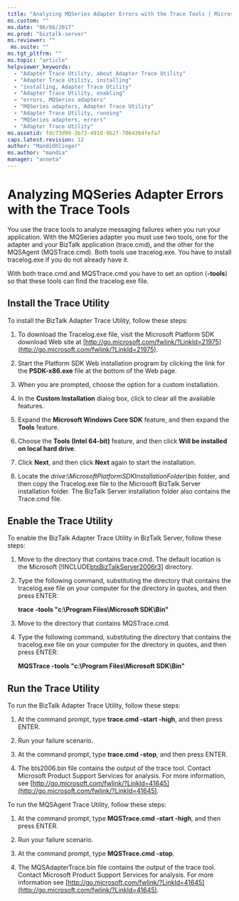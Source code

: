 ```yaml
---
title: "Analyzing MQSeries Adapter Errors with the Trace Tools | Microsoft Docs"
ms.custom: ""
ms.date: "06/08/2017"
ms.prod: "biztalk-server"
ms.reviewer: ""
 ms.suite: ""
ms.tgt_pltfrm: ""
ms.topic: "article"
helpviewer_keywords: 
  - "Adapter Trace Utility, about Adapter Trace Utility"
  - "Adapter Trace Utility, installing"
  - "installing, Adapter Trace Utility"
  - "Adapter Trace Utility, enabling"
  - "errors, MQSeries adapters"
  - "MQSeries adapters, Adapter Trace Utility"
  - "Adapter Trace Utility, running"
  - "MQSeries adapters, errors"
  - "Adapter Trace Utility"
ms.assetid: fdc73d99-3b73-491d-9b2f-7064364fefa7
caps.latest.revision: 12
author: "MandiOhlinger"
ms.author: "mandia"
manager: "anneta"
---
```

# Analyzing MQSeries Adapter Errors with the Trace Tools
You use the trace tools to analyze messaging failures when you run your application. With the MQSeries adapter you must use two tools, one for the adapter and your BizTalk application (trace.cmd), and the other for the MQSAgent (MQSTrace.cmd). Both tools use tracelog.exe. You have to install tracelog.exe if you do not already have it.  
  
 With both trace.cmd and MQSTrace.cmd you have to set an option (**-tools**) so that these tools can find the tracelog.exe file.  
  
## Install the Trace Utility  
 To install the BizTalk Adapter Trace Utility, follow these steps:  
  
1.  To download the Tracelog.exe file, visit the Microsoft Platform SDK download Web site at [http://go.microsoft.com/fwlink/?LinkId=21975](http://go.microsoft.com/fwlink/?LinkId=21975).  
  
2.  Start the Platform SDK Web installation program by clicking the link for the **PSDK-x86.exe** file at the bottom of the Web page.  
  
3.  When you are prompted, choose the option for a custom installation.  
  
4.  In the **Custom Installation** dialog box, click to clear all the available features.  
  
5.  Expand the **Microsoft Windows Core SDK** feature, and then expand the **Tools** feature.  
  
6.  Choose the **Tools (Intel 64-bit)** feature, and then click **Will be installed on local hard drive**.  
  
7.  Click **Next**, and then click **Next** again to start the installation.  
  
8.  Locate the *drive*:\\*MicrosoftPlatformSDKInstallationFolder\bin* folder, and then copy the Tracelog.exe file to the Microsoft BizTalk Server installation folder. The BizTalk Server installation folder also contains the Trace.cmd file.  
  
## Enable the Trace Utility  
 To enable the BizTalk Adapter Trace Utility in BizTalk Server, follow these steps:  
  
1.  Move to the directory that contains trace.cmd. The default location is the Microsoft [!INCLUDE[btsBizTalkServer2006r3](../includes/btsbiztalkserver2006r3-md.md)] directory.  
  
2.  Type the following command, substituting the directory that contains the tracelog.exe file on your computer for the directory in quotes, and then press ENTER:  
  
     **trace -tools "c:\Program Files\Microsoft SDK\Bin"**  
  
3.  Move to the directory that contains MQSTrace.cmd.  
  
4.  Type the following command, substituting the directory that contains the tracelog.exe file on your computer for the directory in quotes, and then press ENTER:  
  
     **MQSTrace -tools "c:\Program Files\Microsoft SDK\Bin"**  
  
## Run the Trace Utility  
 To run the BizTalk Adapter Trace Utility, follow these steps:  
  
1.  At the command prompt, type **trace.cmd -start -high**, and then press ENTER.  
  
2.  Run your failure scenario.  
  
3.  At the command prompt, type **trace.cmd -stop**, and then press ENTER.  
  
4.  The bts2006.bin file contains the output of the trace tool. Contact Microsoft Product Support Services for analysis. For more information, see [http://go.microsoft.com/fwlink/?LinkId=41645](http://go.microsoft.com/fwlink/?LinkId=41645).  
  
 To run the MQSAgent Trace Utility, follow these steps:  
  
1.  At the command prompt, type **MQSTrace.cmd -start -high**, and then press ENTER.  
  
2.  Run your failure scenario.  
  
3.  At the command prompt, type **MQSTrace.cmd -stop**.  
  
4.  The MQSAdapterTrace.bin file contains the output of the trace tool. Contact Microsoft Product Support Services for analysis. For more information see [http://go.microsoft.com/fwlink/?LinkId=41645](http://go.microsoft.com/fwlink/?LinkId=41645).
